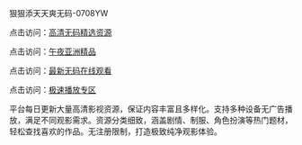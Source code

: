 狠狠添天天爽无码-0708YW

点击访问：<a href="https://heiliaoxwd5i8.pages.dev">高清无码精选资源</a>

点击访问：<a href="https://heiliaowzu4ur.pages.dev">午夜亚洲精品</a>

点击访问：<a href="https://heiliaozj3tjd.pages.dev">最新无码在线观看</a>

点击访问：<a href="https://heiliaoe8ajia.pages.dev">极速播放专区</a>

平台每日更新大量高清影视资源，保证内容丰富且多样化。支持多种设备无广告播放，满足不同观影需求。资源分类细致，涵盖剧情、制服、角色扮演等热门题材，轻松查找喜欢的作品。无注册限制，打造极致纯净观影体验。

<span style="display:none;">[Canonical link](）</span>
